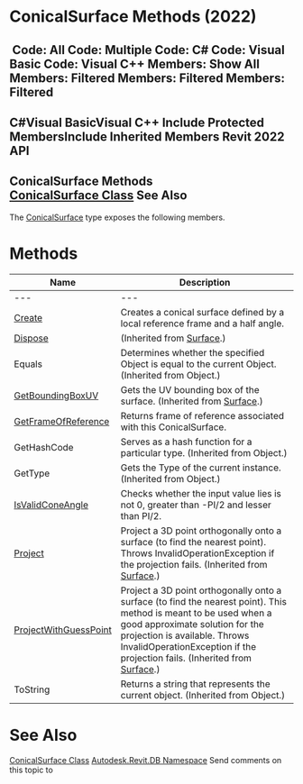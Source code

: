 # ConicalSurface Methods (2022)

﻿
 Code: All Code: Multiple Code: C# Code: Visual Basic Code: Visual C++  Members: Show All Members: Filtered Members: Filtered Members: Filtered   
---  
C#Visual BasicVisual C++
Include Protected MembersInclude Inherited Members
Revit 2022 API  
---  
ConicalSurface Methods  
[ConicalSurface Class](bcc299b6-ff1a-7f0c-c5da-8b040a326899.md "ConicalSurface Class") See Also  
---  
The [ConicalSurface](bcc299b6-ff1a-7f0c-c5da-8b040a326899.md "ConicalSurface Class") type exposes the following members.
# Methods
| Name | Description |
| --- | --- |
| --- | --- | --- |
| [Create](fc1bff98-15ce-be6e-5a23-89e20aad9e1d.md "Create Method") | Creates a conical surface defined by a local reference frame and a half angle. |
| [Dispose](c9ee1344-bc19-d833-52e7-dcc4931fe085.md "Dispose Method") | (Inherited from [Surface](bb391358-5ca0-578d-e8e2-6d1b30c472d8.md "Surface Class").) |
| Equals | Determines whether the specified Object is equal to the current Object. (Inherited from Object.) |
| [GetBoundingBoxUV](5084214f-219f-780f-fe03-f16b62b2660d.md "GetBoundingBoxUV Method") | Gets the UV bounding box of the surface.  (Inherited from [Surface](bb391358-5ca0-578d-e8e2-6d1b30c472d8.md "Surface Class").) |
| [GetFrameOfReference](59ae1045-6128-4daa-ca37-db36309d9905.md "GetFrameOfReference Method") | Returns frame of reference associated with this ConicalSurface. |
| GetHashCode | Serves as a hash function for a particular type.  (Inherited from Object.) |
| GetType | Gets the Type of the current instance. (Inherited from Object.) |
| [IsValidConeAngle](33f4d39f-a8b1-ef85-d423-fdc5044b8253.md "IsValidConeAngle Method") | Checks whether the input value lies is not 0, greater than -PI/2 and lesser than PI/2. |
| [Project](802cc09b-d0a4-dfc5-8ca1-e8c5e8cd4ced.md "Project Method") | Project a 3D point orthogonally onto a surface (to find the nearest point). Throws InvalidOperationException if the projection fails.  (Inherited from [Surface](bb391358-5ca0-578d-e8e2-6d1b30c472d8.md "Surface Class").) |
| [ProjectWithGuessPoint](db8cc42a-9f34-611a-d9c5-852f3935887f.md "ProjectWithGuessPoint Method") | Project a 3D point orthogonally onto a surface (to find the nearest point). This method is meant to be used when a good approximate solution for the projection is available. Throws InvalidOperationException if the projection fails.  (Inherited from [Surface](bb391358-5ca0-578d-e8e2-6d1b30c472d8.md "Surface Class").) |
| ToString | Returns a string that represents the current object. (Inherited from Object.) |

# See Also
[ConicalSurface Class](bcc299b6-ff1a-7f0c-c5da-8b040a326899.md "ConicalSurface Class")
[Autodesk.Revit.DB Namespace](87546ba7-461b-c646-cbb1-2cb8f5bff8b2.md "Autodesk.Revit.DB Namespace")
Send comments on this topic to 